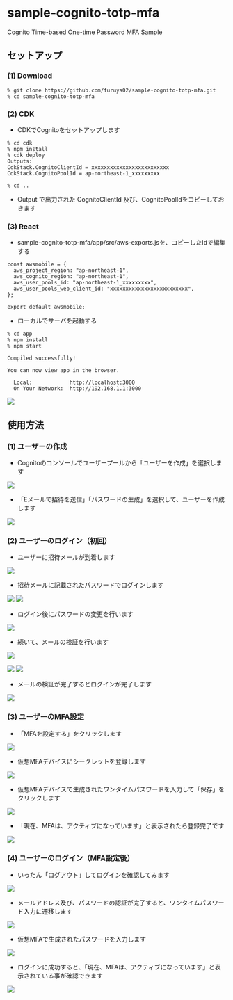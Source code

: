 # sample-cognito-totp-mfa
Cognito Time-based One-time Password MFA Sample

## セットアップ

### (1) Download

```
% git clone https://github.com/furuya02/sample-cognito-totp-mfa.git
% cd sample-cognito-totp-mfa
```


### (2) CDK

* CDKでCognitoをセットアップします

```
% cd cdk
% npm install
% cdk deploy
Outputs:
CdkStack.CognitoClientId = xxxxxxxxxxxxxxxxxxxxxxxxx
CdkStack.CognitoPoolId = ap-northeast-1_xxxxxxxxx

% cd ..
```

* Output で出力された CognitoClientId 及び、CognitoPoolIdをコピーしておきます


### (3) React

* sample-cognito-totp-mfa/app/src/aws-exports.jsを、コピーしたIdで編集する

```
const awsmobile = {
  aws_project_region: "ap-northeast-1",
  aws_cognito_region: "ap-northeast-1",
  aws_user_pools_id: "ap-northeast-1_xxxxxxxxx",
  aws_user_pools_web_client_id: "xxxxxxxxxxxxxxxxxxxxxxxxx",
};

export default awsmobile;
```
* ローカルでサーバを起動する
 
```
% cd app
% npm install
% npm start

Compiled successfully!

You can now view app in the browser.

  Local:            http://localhost:3000
  On Your Network:  http://192.168.1.1:3000

```

![](images/001.png)

## 使用方法

### (1) ユーザーの作成

* Cognitoのコンソールでユーザープールから「ユーザーを作成」を選択します

![](images/002.png)

* 「Eメールで招待を送信」「パスワードの生成」を選択して、ユーザーを作成します

![](images/003.png)

### (2) ユーザーのログイン（初回）

* ユーザーに招待メールが到着します

![](images/003.png)

* 招待メールに記載されたパスワードでログインします

![](images/004.png)
![](images/005.png)

* ログイン後にパスワードの変更を行います

![](images/006.png)

* 続いて、メールの検証を行います

![](images/007.png)

![](images/008.png)
![](images/009.png)

* メールの検証が完了するとログインが完了します

![](images/010.png)

### (3) ユーザーのMFA設定

* 「MFAを設定する」をクリックします

![](images/011.png)

* 仮想MFAデバイスにシークレットを登録します

![](images/012.png)

* 仮想MFAデバイスで生成されたワンタイムパスワードを入力して「保存」をクリックします

![](images/013.png)

* 「現在、MFAは、アクティブになっています」と表示されたら登録完了です

![](images/014.png)

### (4) ユーザーのログイン（MFA設定後）

* いったん「ログアウト」してログインを確認してみます

![](images/015.png)

* メールアドレス及び、パスワードの認証が完了すると、ワンタイムパスワード入力に遷移します

![](images/016.png)

* 仮想MFAで生成されたパスワードを入力します

![](images/017.png)

* ログインに成功すると、「現在、MFAは、アクティブになっています」と表示されている事が確認できます

![](images/018.png)

